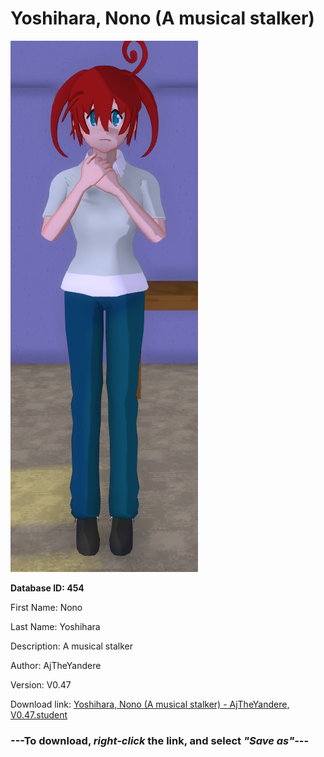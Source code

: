 # Yoshihara, Nono (A musical stalker)

<img src="https://raw.githubusercontent.com/Arbiter1223/Daigaku-Gurashi-Custom-Students/master/Students/Files/Yoshihara%2C%20Nono%20(A%20musical%20stalker).png" title="Yoshihara, Nono (A musical stalker) - AjTheYandere, V0.47">

**Database ID: 454**

First Name: Nono

Last Name: Yoshihara

Description: A musical stalker

Author: AjTheYandere

Version: V0.47

Download link: <a href="https://raw.githubusercontent.com/Arbiter1223/Daigaku-Gurashi-Custom-Students/master/Students/Files/Yoshihara%2C%20Nono%20(A%20musical%20stalker)%20-%20AjTheYandere%2C%20V0.47.student">Yoshihara, Nono (A musical stalker) - AjTheYandere, V0.47.student</a>

### ---**To download, _right-click_ the link, and select _"Save as"_**---
